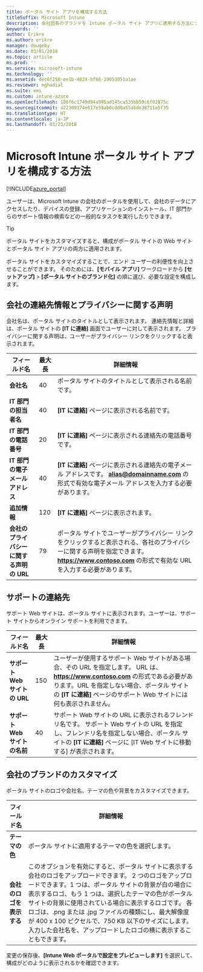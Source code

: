 ```yaml
---
title: ポータル サイト アプリを構成する方法
titleSuffix: Microsoft Intune
description: 会社固有のブランドを Intune ポータル サイト アプリに適用する方法について説明します。
keywords: ''
author: Erikre
ms.author: erikre
manager: dougeby
ms.date: 03/01/2018
ms.topic: article
ms.prod: ''
ms.service: microsoft-intune
ms.technology: ''
ms.assetid: dec6f258-ee1b-4824-bf66-29053051a1ae
ms.reviewer: mghadial
ms.suite: ems
ms.custom: intune-azure
ms.openlocfilehash: 186f6c1749d94a995ad145ca535bb59c6f02875c
ms.sourcegitcommit: a22309174e617e59ab0cdd0a55abde38711a5f35
ms.translationtype: HT
ms.contentlocale: ja-JP
ms.lasthandoff: 03/23/2018
---
```

# <a name="how-to-configure-the-microsoft-intune-company-portal-app"></a>Microsoft Intune ポータル サイト アプリを構成する方法

[!INCLUDE[azure_portal](./includes/azure_portal.md)]

ユーザーは、Microsoft Intune の会社のポータルを使用して、会社のデータにアクセスしたり、デバイスの登録、アプリケーションのインストール、IT 部門からのサポート情報の検索などの一般的なタスクを実行したりできます。        

> [!Tip]        
> ポータル サイトをカスタマイズすると、構成がポータル サイトの Web サイトとポータル サイト アプリの両方に適用されます。       

ポータル サイトをカスタマイズすることで、エンド ユーザーの利便性を向上させることができます。 そのためには、**[モバイル アプリ]** ワークロードから **[セットアップ]** > **[ポータル サイトのブランド化]** の順に選び、必要な設定を構成します。      

## <a name="company-contact-information-and-privacy-statement"></a>会社の連絡先情報とプライバシーに関する声明        
会社名は、ポータル サイトのタイトルとして表示されます。 連絡先情報と詳細は、ポータル サイトの **[IT に連絡]** 画面でユーザーに対して表示されます。 プライバシーに関する声明は、ユーザーがプライバシー リンクをクリックすると表示されます。        


|フィールド名|最大長|詳細情報|        
|-|-|-|     
|**会社名**|40|ポータル サイトのタイトルとして表示される名前です。|        
|**IT 部門の担当者名**|40|**[IT に連絡]** ページに表示される名前です。|      
|**IT 部門の電話番号**|20|**[IT に連絡]** ページに表示される連絡先の電話番号です。|        
|**IT 部門の電子メール アドレス**|40|**[IT に連絡]** ページに表示される連絡先の電子メール アドレスです。 **alias@domainname.com** の形式で有効な電子メール アドレスを入力する必要があります。|     
|**追加情報**|120|**[IT に連絡]** ページに表示されます。|      
|**会社のプライバシーに関する声明の URL**|79|ポータル サイトでユーザーがプライバシー リンクをクリックすると表示される、各社のプライバシーに関する声明を指定できます。 **https://www.contoso.com** の形式で有効な URL を入力する必要があります。|        

## <a name="support-contacts"></a>サポートの連絡先     
サポート Web サイトは、ポータル サイトに表示されます。ユーザーは、サポート サイトからオンライン サポートを利用できます。        



|フィールド名|最大長|詳細情報|        
|-|-|-|     
|**サポート Web サイトの URL**|150|ユーザーが使用するサポート Web サイトがある場合、その URL を指定します。 URL は、**https://www.contoso.com** の形式である必要があります。URL を指定しない場合、ポータル サイトの **[IT に連絡]** ページのサポート Web サイトには何も表示されません。|        
|**サポート Web サイトの名前**|40|サポート Web サイトの URL に表示されるフレンドリ名です。 サポート Web サイトの URL を指定し、フレンドリ名を指定しない場合、ポータル サイトの **[IT に連絡]** ページに [IT Web サイトに移動する] が表示されます。       

## <a name="company-branding-customization"></a>会社のブランドのカスタマイズ       
ポータル サイトのロゴや会社名、テーマの色や背景をカスタマイズできます。     



|フィールド名|詳細情報|       
|-|-|       
|**テーマの色**|ポータル サイトに適用するテーマの色を選択します。|      
|**会社のロゴを表示する**|このオプションを有効にすると、ポータル サイトに表示する会社のロゴをアップロードできます。 2 つのロゴをアップロードできます。1 つは、ポータル サイトの背景が白の場合に表示するロゴ、もう 1 つは、選択したテーマの色がポータル サイトの背景に使用されている場合に表示するロゴです。 各ロゴは、.png または .jpg ファイルの種類にし、最大解像度が 400 x 100 ピクセルで、750 KB 以下のサイズにします。<br>入力した会社名を、アップロードしたロゴの横に表示することもできます。|      

変更の保存後、**[Intune Web ポータルで設定をプレビューします]** を選択して、構成がどのように表示されるかを確認できます。
